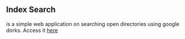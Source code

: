 ## Index Search

is a simple web application on searching open directories using google dorks.
Access it [here](https://indexsearch.github.io/)
